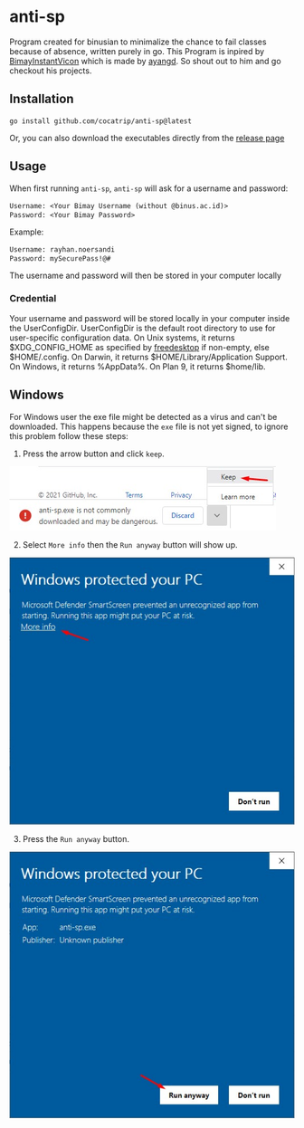 # anti-sp
Program created for binusian to minimalize the chance to fail classes because of absence, written purely in go.
This Program is inpired by [BimayInstantVicon](https://github.com/ayangd/BimayInstantVicon) which is made by [ayangd](https://github.com/ayangd).
So shout out to him and go checkout his projects.

## Installation
```
go install github.com/cocatrip/anti-sp@latest
```
Or, you can also download the executables directly from the [release page](https://github.com/cocatrip/anti-sp/releases)

## Usage
When first running `anti-sp`, `anti-sp` will ask for a username and password:
```
Username: <Your Bimay Username (without @binus.ac.id)>
Password: <Your Bimay Password>
```

Example:
```
Username: rayhan.noersandi
Password: mySecurePass!@#
```
The username and password will then be stored in your computer locally

### Credential
Your username and password will be stored locally in your computer inside the UserConfigDir. UserConfigDir is the default root directory to use for user-specific configuration data.
On Unix systems, it returns $XDG_CONFIG_HOME as specified by [freedesktop](https://specifications.freedesktop.org/basedir-spec/basedir-spec-latest.html) if non-empty, else $HOME/.config. On Darwin, it returns $HOME/Library/Application Support. On Windows, it returns %AppData%. On Plan 9, it returns $home/lib.

## Windows
For Windows user the exe file might be detected as a virus and can't be downloaded.
This happens because the `exe` file is not yet signed, to ignore this problem follow these steps:

1. Press the arrow button and click `keep`.

![step 1](tutorial/tutorial_1.jpg)

2. Select `More info` then the `Run anyway` button will show up.

![step 2](tutorial/tutorial_2.jpg)

3. Press the `Run anyway` button.

![step 3](tutorial/tutorial_3.jpg)
